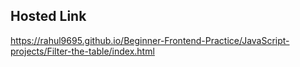 ## Hosted Link
https://rahul9695.github.io/Beginner-Frontend-Practice/JavaScript-projects/Filter-the-table/index.html
